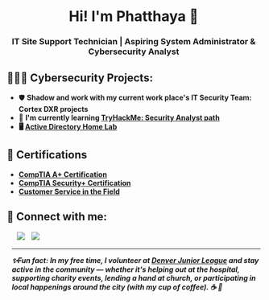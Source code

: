 <h1 align="center">Hi! I'm Phatthaya 👋 </a></h1>
<h3 align="center">IT Site Support Technician | Aspiring System Administrator & Cybersecurity Analyst </h3>


<h2>👩🏻‍💻 Cybersecurity Projects:</h2>

- 🛡️ <b>Shadow and work with my current work place's IT Security Team: Cortex DXR projects</b>
- 🌱 <b>I'm currently learning [TryHackMe: Security Analyst path](https://tryhackme.com/r/p/PSaohin)
- 🖥️ <b>[Active Directory Home Lab](https://github.com/PSTechAndCoffee/ActiveDirectoryLab)</b>

<h2>📄 Certifications</h2>

- [CompTIA A+ Certification](https://www.credly.com/badges/1ad9ad0a-f9e5-4979-bfce-56c7842c1eb8/linked_in_profile)
- [CompTIA Security+ Certification](https://www.credly.com/badges/cdd5eebb-a02b-4dff-a50c-01ccbdb4766b/linked_in_profile)
- [Customer Service in the Field](https://www.linkedin.com/in/phatthaya-saohin/details/certifications/1704334502237/single-media-viewer/?profileId=ACoAACrIy5MBeVfOkacdgRWwSaSDQ3ixI0KSl08)



<h2> 🤳 Connect with me:</h2>

<div align="left"  class="icons-social" style="margin-left: 10px;">
        <a style="margin-left: 10px;"  target="_blank" href="https://www.linkedin.com/in/phatthaya-saohin/">
			<img src="https://img.icons8.com/doodle/40/000000/linkedin--v2.png"></a>
<a style="margin-left: 10px;" target="_blank" href="https://x.com/SaohinPattaya">
			<img src="https://img.icons8.com/doodle/1x/twitter-squared--v2.png" ></a> 


--------------------------------------------------------------------------------------------------------------------------------------------------------------------------------
 


<em><b>✨Fun fact: In my free time, I volunteer at [Denver Junior League](https://www.jld.org) and stay active in the community — whether it's helping out at the hospital, supporting charity events, lending a hand at church, or participating in local happenings around the city (with my cup of coffee). ☕ </b> 🤎</em>

<!--
**joshmadakor1/joshmadakor1** is a ✨ _special_ ✨ repository because its `README.md` (this file) appears on your GitHub profile.


- 🔭 I’m currently working on ...
- 🌱 I’m currently learning ...
- 👯 I’m looking to collaborate on ...
- 🤔 I’m looking for help with ...
- 💬 Ask me about ...
- 📫 How to reach me: ...
- 😄 Pronouns: Pat-ta-ya
- ⚡ Fun fact: ...
-->
